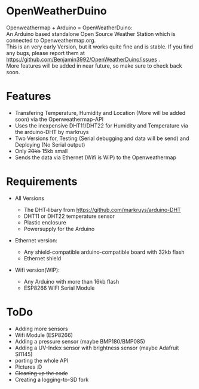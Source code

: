 # OpenWeatherDuino
Openweathermap + Arduino = OpenWeatherDuino: <br>
An Arduino based standalone Open Source Weather Station which is connected to Openweathermap.org.<br>
This is an very early Version, but it works quite fine and is stable. If you find any bugs, please report them at https://github.com/Benjamin3992/OpenWeatherDuino/issues .<br>
More features will be added in near future, so make sure to check back soon.

# Features
  - Transfering Temperature, Humidity and Location (More will be added soon) via the Openweathermap-API 
  - Uses the inexpensive DHT11/DHT22 for Humidity and Temperature via the arduino-DHT by markruys
  - Two Versions for, Testing (Serial debugging and data will be send) and Deploying (No Serial output)
  - Only ~~20kb~~ 15kb small
  - Sends the data via Ethernet (Wifi is WIP) to the Openweathermap

# Requirements
- All Versions
  - The DHT-libary from https://github.com/markruys/arduino-DHT
  - DHT11 or DHT22 temperature sensor
  - Plastic enclosure
  - Powersupply for the Arduino

- Ethernet version:
  - Any shield-compatible arduino-compatible board with 32kb flash
  - Ethernet shield

- Wifi version(WIP):
  - Any Arduino with more than 16kb flash
  - ESP8266 WIFI Serial Module

# ToDo
  - Adding more sensors
  - Wifi Module (ESP8266)
  - Adding a pressure sensor (maybe BMP180/BMP085)
  - Adding a UV-Index sensor with brightness sensor (maybe Adafruit SI1145)
  - porting the whole API
  - Pictures :D
  - ~~Cleaning up the code~~
  - Creating a logging-to-SD fork
